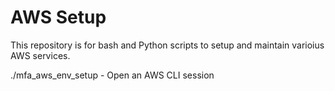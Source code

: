 AWS Setup
=========
This repository is for bash and Python scripts to setup and maintain varioius AWS services.

./mfa_aws_env_setup - Open an AWS CLI session
